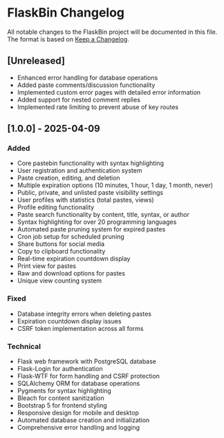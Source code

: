 # FlaskBin Changelog

All notable changes to the FlaskBin project will be documented in this file. The format is based on [Keep a Changelog](https://keepachangelog.com/en/1.0.0/).

## [Unreleased]
- Enhanced error handling for database operations
- Added paste comments/discussion functionality
- Implemented custom error pages with detailed error information
- Added support for nested comment replies
- Implemented rate limiting to prevent abuse of key routes

## [1.0.0] - 2025-04-09
### Added
- Core pastebin functionality with syntax highlighting
- User registration and authentication system
- Paste creation, editing, and deletion
- Multiple expiration options (10 minutes, 1 hour, 1 day, 1 month, never)
- Public, private, and unlisted paste visibility settings
- User profiles with statistics (total pastes, views)
- Profile editing functionality
- Paste search functionality by content, title, syntax, or author
- Syntax highlighting for over 20 programming languages
- Automated paste pruning system for expired pastes
- Cron job setup for scheduled pruning
- Share buttons for social media
- Copy to clipboard functionality
- Real-time expiration countdown display
- Print view for pastes
- Raw and download options for pastes
- Unique view counting system

### Fixed
- Database integrity errors when deleting pastes
- Expiration countdown display issues
- CSRF token implementation across all forms

### Technical
- Flask web framework with PostgreSQL database
- Flask-Login for authentication
- Flask-WTF for form handling and CSRF protection
- SQLAlchemy ORM for database operations
- Pygments for syntax highlighting
- Bleach for content sanitization
- Bootstrap 5 for frontend styling
- Responsive design for mobile and desktop
- Automated database creation and initialization
- Comprehensive error handling and logging
